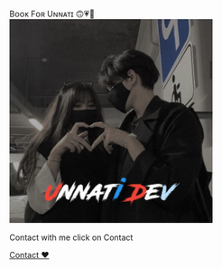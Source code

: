 <!DOCTYPE html>
<html lang="en">
  <head>
    <meta charset="UTF-8" />
    <meta name="viewport" content="width=device-width, initial-scale=1.0" />
    Bᴏᴏᴋ Fᴏʀ Uɴɴᴀᴛɪ 🙃💗🌸 </span>
    <img src="IMG/love.jpg" height="360" width="360" alt="">
    <link rel="stylesheet" href="dev.css" />
  </head>
  <body>
    <div class="container">
      <p></p>Contact with me click on Contact</p>
      <div class="ribbon"></div>
      <div class="tag">
        <a href=webbrowser.open("Dev/Contact=link")> Contact ♥️</a>
      </div>
    </div>
  </body>
</html>
